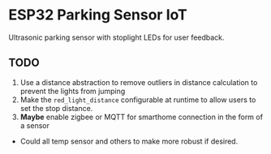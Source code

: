 # ESP32 Parking Sensor IoT

Ultrasonic parking sensor with stoplight LEDs for user feedback.

## TODO

1. Use a distance abstraction to remove outliers in distance calculation to prevent the lights from jumping
2. Make the `red_light_distance` configurable at runtime to allow users to set the stop distance.
3. **Maybe** enable zigbee or MQTT for smarthome connection in the form of a sensor

- Could all temp sensor and others to make more robust if desired.
